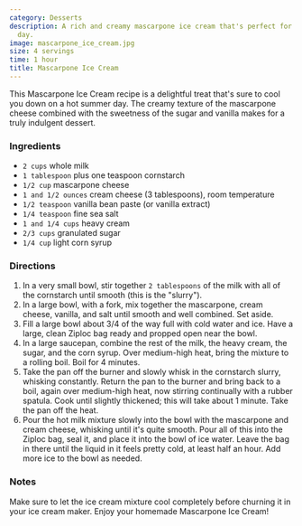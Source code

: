 ```yaml
---
category: Desserts
description: A rich and creamy mascarpone ice cream that's perfect for a hot summer
  day.
image: mascarpone_ice_cream.jpg
size: 4 servings
time: 1 hour
title: Mascarpone Ice Cream
---
```

This Mascarpone Ice Cream recipe is a delightful treat that's sure to cool you down on a hot summer day. The creamy texture of the mascarpone cheese combined with the sweetness of the sugar and vanilla makes for a truly indulgent dessert.

### Ingredients

* `2 cups` whole milk
* `1 tablespoon` plus one teaspoon cornstarch
* `1/2 cup` mascarpone cheese
* `1 and 1/2 ounces` cream cheese (3 tablespoons), room temperature
* `1/2 teaspoon` vanilla bean paste (or vanilla extract)
* `1/4 teaspoon` fine sea salt
* `1 and 1/4 cups` heavy cream
* `2/3 cups` granulated sugar
* `1/4 cup` light corn syrup

### Directions

1. In a very small bowl, stir together `2 tablespoons` of the milk with all of the cornstarch until smooth (this is the "slurry").
2. In a large bowl, with a fork, mix together the mascarpone, cream cheese, vanilla, and salt until smooth and well combined. Set aside.
3. Fill a large bowl about 3/4 of the way full with cold water and ice. Have a large, clean Ziploc bag ready and propped open near the bowl.
4. In a large saucepan, combine the rest of the milk, the heavy cream, the sugar, and the corn syrup. Over medium-high heat, bring the mixture to a rolling boil. Boil for 4 minutes.
5. Take the pan off the burner and slowly whisk in the cornstarch slurry, whisking constantly. Return the pan to the burner and bring back to a boil, again over medium-high heat, now stirring continually with a rubber spatula. Cook until slightly thickened; this will take about 1 minute. Take the pan off the heat.
6. Pour the hot milk mixture slowly into the bowl with the mascarpone and cream cheese, whisking until it's quite smooth. Pour all of this into the Ziploc bag, seal it, and place it into the bowl of ice water. Leave the bag in there until the liquid in it feels pretty cold, at least half an hour. Add more ice to the bowl as needed.

### Notes

Make sure to let the ice cream mixture cool completely before churning it in your ice cream maker. Enjoy your homemade Mascarpone Ice Cream!